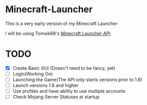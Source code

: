 Minecraft-Launcher
==================
This is a very early version of my Minecraft Launcher

I will be using Tomsik68's [Minecraft Launcher API](https://github.com/tomsik68/mclauncher-api)

TODO
==================
- [x] Create Basic GUI (Doesn't need to be fancy, yet)
- [   ] Login(Working On)
- [   ] Launching the Game(The API only starts versions prior to 1.6)
- [   ] Launch versions 1.6 and higher
- [   ] Use profiles and have ability to use multiple accounts
- [   ] Check Mojang Server Statuses at startup 
